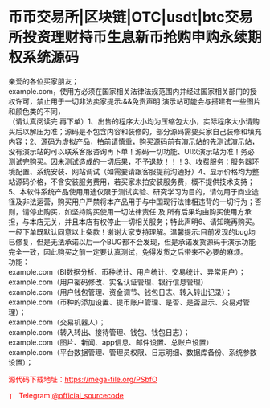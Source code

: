 # 币币交易所|区块链|OTC|usdt|btc交易所投资理财持币生息新币抢购申购永续期权系统源码

亲爱的各位买家朋友；<br>example.com，使用方必须在国家相关法律法规范围内并经过国家相关部门的授权许可，禁止用于一切非法卖家提示:&amp;&amp;免责声明 演示站可能会与搭建有一些图片和颜色类的不同，<br>（请认真阅读完 再下单）1、出售的程序大小均为压缩包大小，实际程序大小请购买后以解压为准；源码是不包含内容和装修的，部分源码需要买家自己装修和填充内容；2、源码为虚拟产品，拍前请慎重，购买源码前有演示站的先测试演示站，没有演示站的可以联系客服咨询再下单！源码一切功能、UI以演示站为准！务必测试完购买。因未测试造成的一切后果，不予退款！！！3、收费服务：服务器环境配置、系统安装、网站调试（如需要请跟客服提前沟通好）4、显示价格均为整站源码价格，不含安装服务费用，若买家未拍安装服务费，概不提供技术支持；5、本软件系统产品使用用途仅限于测试实验、研究学习为目的，请勿用于商业途径及非法运营，购买用户严禁将本产品用于与中国现行法律相违背的一切行为；否则，请停止购买，如坚持购买使用一切法律责任 及 所有后果均由购买使用方承担，与本店无关，并且本店有权停止一切相关服务；特此声明6、请知晓再购买。一经下单既默认同意以上条款！谢谢大家支持理解。温馨提示:目前发现的bug均已修复，但是无法承诺以后一个BUG都不会发现，但是承诺发货源码于演示功能完全一致，因此购买之前一定要认真测试，免得发货之后带来不必要的麻烦。<br>功能：<br>example.com（BI数据分析、币种统计、用户统计、交易统计、异常用户）；<br>example.com（用户密码修改、实名认证管理、银行信息管理）<br>example.com（用户钱包管理、资金调节、钱包日志、转入转出记录）；<br>example.com（币种的添加设置、提币账户管理、是否、是否显示、交易对管理）；<br>example.com（交易机器人）；<br>example.com（转入转出、接待管理、钱包、钱包日志）；<br>example.com（图片、新闻、app信息、邮件设置、总账户设置）<br>example.com（平台数据管理、管理员权限、日志明细、数据库备份、系统参数设置）；<br>


<p style="color: red;">源代码下载地址：<a href="https://mega-file.org/PSbfO" style="color: red;">https://mega-file.org/PSbfO</a></p><p style="color: red;"><img src="https://cdn-icons-png.flaticon.com/512/2111/2111646.png" alt="Telegram Icon" style="width: 16px; vertical-align: middle; margin-right: 5px;">Telegram:<a href="https://t.me/official_sourcecode" style="color: red;">@official_sourcecode</a></p>